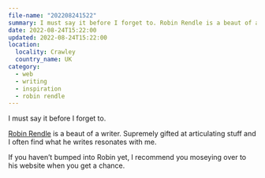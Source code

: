 ```yaml
---
file-name: "202208241522"
summary: I must say it before I forget to. Robin Rendle is a beaut of a writer. Supremely gifted at articulating stuff and I often find what he writes resonates with me.
date: 2022-08-24T15:22:00
updated: 2022-08-24T15:22:00
location:
  locality: Crawley
  country_name: UK
category:
  - web
  - writing
  - inspiration
  - robin rendle
---
```


I must say it before I forget to.

[Robin Rendle](https://www.robinrendle.com/) is a beaut of a writer. Supremely gifted at articulating stuff and I often find what he writes resonates with me.

If you haven’t bumped into Robin yet, I recommend you moseying over to his website when you get a chance.
